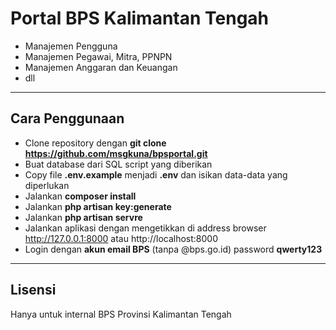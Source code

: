# Portal BPS Kalimantan Tengah
- Manajemen Pengguna
- Manajemen Pegawai, Mitra, PPNPN
- Manajemen Anggaran dan Keuangan 
- dll

- - - - -

## Cara Penggunaan
- Clone repository dengan __git clone https://github.com/msgkuna/bpsportal.git__
- Buat database dari SQL script yang diberikan
- Copy file  __.env.example__ menjadi __.env__ dan isikan data-data yang diperlukan
- Jalankan __composer install__
- Jalankan __php artisan key:generate__
- Jalankan __php artisan servre__
- Jalankan aplikasi dengan mengetikkan di address browser http://127.0.0.1:8000 atau http://localhost:8000
- Login dengan __akun email BPS__ (tanpa @bps.go.id) password __qwerty123__

- - - - -

## Lisensi
Hanya untuk internal BPS Provinsi Kalimantan Tengah
